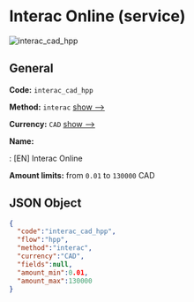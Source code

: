 
# Interac Online (service) 
![interac_cad_hpp](https://static.openfintech.io/payment_methods/interac_cad_hpp/logo.svg?w=400&c=v0.59.26#w200)  

## General 
 
**Code:** `interac_cad_hpp` 
 
**Method:** `interac` 
 [show -->](/payment-methods/interac/) 
 
**Currency:** `CAD` [show -->](/currencies/CAD/) 
 
**Name:** 
 
:	[EN] Interac Online 
 
**Amount limits:** from `0.01` to `130000` CAD 

## JSON Object 

```json
{
  "code":"interac_cad_hpp",
  "flow":"hpp",
  "method":"interac",
  "currency":"CAD",
  "fields":null,
  "amount_min":0.01,
  "amount_max":130000
}
```  
